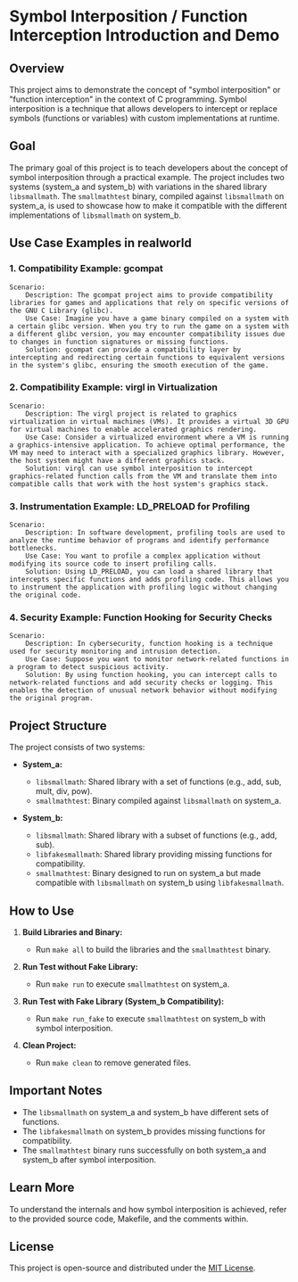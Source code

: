 # Symbol Interposition / Function Interception Introduction and Demo

## Overview

This project aims to demonstrate the concept of "symbol interposition" or "function interception" in the context of C programming. Symbol interposition is a technique that allows developers to intercept or replace symbols (functions or variables) with custom implementations at runtime.

## Goal

The primary goal of this project is to teach developers about the concept of symbol interposition through a practical example. The project includes two systems (system_a and system_b) with variations in the shared library `libsmallmath`. The `smallmathtest` binary, compiled against `libsmallmath` on system_a, is used to showcase how to make it compatible with the different implementations of `libsmallmath` on system_b.

## Use Case Examples in realworld

### 1. Compatibility Example: gcompat

    Scenario:
        Description: The gcompat project aims to provide compatibility libraries for games and applications that rely on specific versions of the GNU C Library (glibc).
        Use Case: Imagine you have a game binary compiled on a system with a certain glibc version. When you try to run the game on a system with a different glibc version, you may encounter compatibility issues due to changes in function signatures or missing functions.
        Solution: gcompat can provide a compatibility layer by intercepting and redirecting certain functions to equivalent versions in the system's glibc, ensuring the smooth execution of the game.

### 2. Compatibility Example: virgl in Virtualization

    Scenario:
        Description: The virgl project is related to graphics virtualization in virtual machines (VMs). It provides a virtual 3D GPU for virtual machines to enable accelerated graphics rendering.
        Use Case: Consider a virtualized environment where a VM is running a graphics-intensive application. To achieve optimal performance, the VM may need to interact with a specialized graphics library. However, the host system might have a different graphics stack.
        Solution: virgl can use symbol interposition to intercept graphics-related function calls from the VM and translate them into compatible calls that work with the host system's graphics stack.

### 3. Instrumentation Example: LD_PRELOAD for Profiling

    Scenario:
        Description: In software development, profiling tools are used to analyze the runtime behavior of programs and identify performance bottlenecks.
        Use Case: You want to profile a complex application without modifying its source code to insert profiling calls.
        Solution: Using LD_PRELOAD, you can load a shared library that intercepts specific functions and adds profiling code. This allows you to instrument the application with profiling logic without changing the original code.

### 4. Security Example: Function Hooking for Security Checks

    Scenario:
        Description: In cybersecurity, function hooking is a technique used for security monitoring and intrusion detection.
        Use Case: Suppose you want to monitor network-related functions in a program to detect suspicious activity.
        Solution: By using function hooking, you can intercept calls to network-related functions and add security checks or logging. This enables the detection of unusual network behavior without modifying the original program.

## Project Structure

The project consists of two systems:

- **System_a:**
  - `libsmallmath`: Shared library with a set of functions (e.g., add, sub, mult, div, pow).
  - `smallmathtest`: Binary compiled against `libsmallmath` on system_a.

- **System_b:**
  - `libsmallmath`: Shared library with a subset of functions (e.g., add, sub).
  - `libfakesmallmath`: Shared library providing missing functions for compatibility.
  - `smallmathtest`: Binary designed to run on system_a but made compatible with `libsmallmath` on system_b using `libfakesmallmath`.

## How to Use

1. **Build Libraries and Binary:**
   - Run `make all` to build the libraries and the `smallmathtest` binary.

2. **Run Test without Fake Library:**
   - Run `make run` to execute `smallmathtest` on system_a.

3. **Run Test with Fake Library (System_b Compatibility):**
   - Run `make run_fake` to execute `smallmathtest` on system_b with symbol interposition.

4. **Clean Project:**
   - Run `make clean` to remove generated files.

## Important Notes

- The `libsmallmath` on system_a and system_b have different sets of functions.
- The `libfakesmallmath` on system_b provides missing functions for compatibility.
- The `smallmathtest` binary runs successfully on both system_a and system_b after symbol interposition.

## Learn More

To understand the internals and how symbol interposition is achieved, refer to the provided source code, Makefile, and the comments within.

## License

This project is open-source and distributed under the [MIT License](LICENSE).
